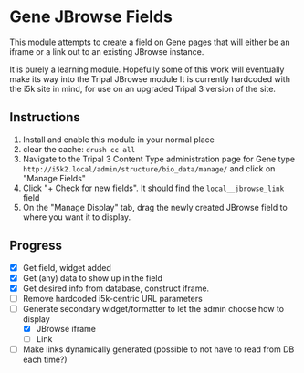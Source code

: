# Gene JBrowse Fields
This module attempts to create a field on Gene pages that will either be an iframe or a link out to an existing JBrowse instance.

It is purely a learning module. Hopefully some of this work will eventually make its way into the Tripal JBrowse module
It is currently hardcoded with the i5k site in mind, for use on an upgraded Tripal 3 version of the site. 


## Instructions
1. Install and enable this module in your normal place
2. clear the cache: ```drush cc all```
3. Navigate to the Tripal 3 Content Type administration page for Gene type
`http://i5k2.local/admin/structure/bio_data/manage/` and click on "Manage Fields"
4. Click "+ Check for new fields".  It should find the `local__jbrowse_link` field
5. On the "Manage Display" tab, drag the newly created JBrowse field to where you want it to display.

## Progress
 - [x] Get field, widget added
 - [x] Get (any) data to show up in the field
 - [x] Get desired info from database, construct iframe.
 - [ ] Remove hardcoded i5k-centric URL parameters
 - [ ] Generate secondary widget/formatter to let the admin choose how to display
    - [x] JBrowse iframe
    - [ ] Link
 - [ ] Make links dynamically generated (possible to not have to read from DB each time?)